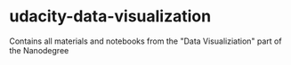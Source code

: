 # udacity-data-visualization
Contains all materials and notebooks from the "Data Visualiziation" part of the Nanodegree
